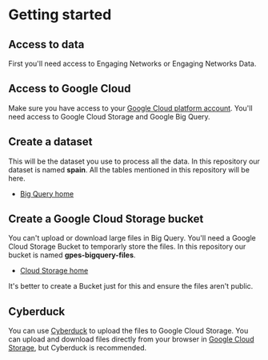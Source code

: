 # Getting started

## Access to data

First you'll need access to Engaging Networks or Engaging Networks Data.

## Access to Google Cloud

Make sure you have access to your [Google Cloud platform account](https://console.cloud.google.com/). You'll need access to Google Cloud Storage and Google Big Query.

## Create a dataset

This will be the dataset you use to process all the data. In this repository our dataset is named **spain**. All the tables mentioned in this repository will be here.

* [Big Query home](https://bigquery.cloud.google.com/)

## Create a Google Cloud Storage bucket

You can't upload or download large files in Big Query. You'll need a Google Cloud Storage Bucket to temporarly store the files. In this repository our bucket is named **gpes-bigquery-files**.

* [Cloud Storage home](https://console.cloud.google.com/storage/)

It's better to create a Bucket just for this and ensure the files aren't public.

## Cyberduck

You can use [Cyberduck](https://cyberduck.io/) to upload the files to Google Cloud Storage. You can upload and download files directly from your browser in [Google Cloud Storage](https://console.cloud.google.com/storage/), but Cyberduck is recommended.
